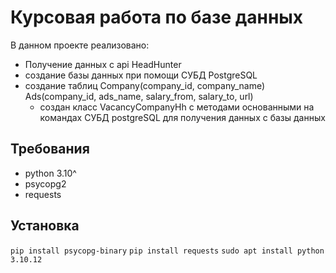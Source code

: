 # Курсовая работа по базе данных

В данном проекте реализовано:
- Получение данных с api HeadHunter
- создание базы данных при помощи СУБД PostgreSQL
- создание таблиц Company(company_id, company_name) Ads(company_id, ads_name, salary_from, salary_to, url)
  - создан класс VacancyCompanyHh с методами основанными на командах СУБД postgreSQL для получения данных с базы данных

## Требования
- python 3.10^
- psycopg2
- requests

## Установка
`pip install psycopg-binary`
`pip install requests`
`sudo apt install python 3.10.12`